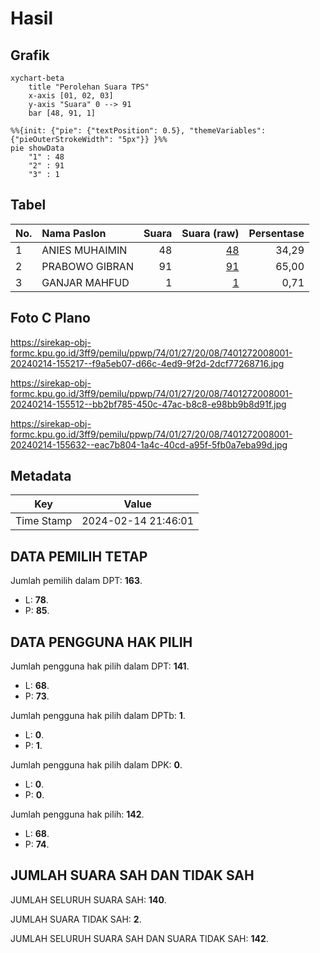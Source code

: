 # Hasil

## Grafik

```mermaid
xychart-beta
    title "Perolehan Suara TPS"
    x-axis [01, 02, 03]
    y-axis "Suara" 0 --> 91
    bar [48, 91, 1]
```

```mermaid
%%{init: {"pie": {"textPosition": 0.5}, "themeVariables": {"pieOuterStrokeWidth": "5px"}} }%%
pie showData
    "1" : 48
    "2" : 91
    "3" : 1
```

## Tabel

| No. | Nama Paslon    | Suara | Suara (raw) | Persentase |
|:--- |:-------------- | -----:| -----------:| ----------:|
| 1   | ANIES MUHAIMIN | 48    | [48][p-1]   | 34,29      |
| 2   | PRABOWO GIBRAN | 91    | [91][p-2]   | 65,00      |
| 3   | GANJAR MAHFUD  | 1     | [1][p-3]    | 0,71       |


[p-1]: https://github.com/gigit-pemilu/pemilu-2024-74-sulawesi-tenggara/blob/main/pilpres/hitung-suara/sub/74-sulawesi-tenggara/sub/01-kolaka/sub/27-iwoimendaa/sub/2008-lawolia/sub/001-tps/sub/paslon-1.txt
[p-2]: https://github.com/gigit-pemilu/pemilu-2024-74-sulawesi-tenggara/blob/main/pilpres/hitung-suara/sub/74-sulawesi-tenggara/sub/01-kolaka/sub/27-iwoimendaa/sub/2008-lawolia/sub/001-tps/sub/paslon-2.txt
[p-3]: https://github.com/gigit-pemilu/pemilu-2024-74-sulawesi-tenggara/blob/main/pilpres/hitung-suara/sub/74-sulawesi-tenggara/sub/01-kolaka/sub/27-iwoimendaa/sub/2008-lawolia/sub/001-tps/sub/paslon-3.txt

## Foto C Plano

https://sirekap-obj-formc.kpu.go.id/3ff9/pemilu/ppwp/74/01/27/20/08/7401272008001-20240214-155217--f9a5eb07-d66c-4ed9-9f2d-2dcf77268716.jpg

https://sirekap-obj-formc.kpu.go.id/3ff9/pemilu/ppwp/74/01/27/20/08/7401272008001-20240214-155512--bb2bf785-450c-47ac-b8c8-e98bb9b8d91f.jpg

https://sirekap-obj-formc.kpu.go.id/3ff9/pemilu/ppwp/74/01/27/20/08/7401272008001-20240214-155632--eac7b804-1a4c-40cd-a95f-5fb0a7eba99d.jpg


## Metadata

| Key        | Value               |
| ---------- | ------------------- |
| Time Stamp | 2024-02-14 21:46:01 |


## DATA PEMILIH TETAP

Jumlah pemilih dalam DPT: **163**.
 * L: **78**.
 * P: **85**.

## DATA PENGGUNA HAK PILIH

Jumlah pengguna hak pilih dalam DPT: **141**.
 * L: **68**.
 * P: **73**.

Jumlah pengguna hak pilih dalam DPTb: **1**.
 * L: **0**.
 * P: **1**.

Jumlah pengguna hak pilih dalam DPK: **0**.
 * L: **0**.
 * P: **0**.

Jumlah pengguna hak pilih: **142**.
 * L: **68**.
 * P: **74**.

## JUMLAH SUARA SAH DAN TIDAK SAH

JUMLAH SELURUH SUARA SAH: **140**.

JUMLAH SUARA TIDAK SAH: **2**.

JUMLAH SELURUH SUARA SAH DAN SUARA TIDAK SAH: **142**.


